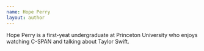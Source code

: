 ```yaml
---
name: Hope Perry
layout: author
---
```

Hope Perry is a first-yeat undergraduate at Princeton University who enjoys watching C-SPAN and talking about Taylor Swift. 
